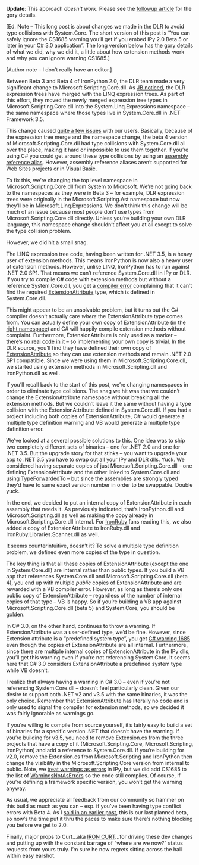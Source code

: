 **Update**: This approach *doesn’t work*. Please see
the [followup article](http://devhawk.net/2008/10/21/the-fifth-assembly/)
for the gory details.

[Ed. Note – This long post is about changes we made in the DLR to avoid
type collisions with System.Core. The short version of this post is “You
can safely ignore the CS1685 warning you’ll get if you embed IPy 2.0
Beta 5 or later in your C\# 3.0 application”. The long version below has
the gory details of what we did, why we did it, a little about how
extension methods work and why you can ignore warning CS1685.]

[Author note – I don’t really have an editor.]

Between Beta 3 and Beta 4 of IronPython 2.0, the DLR team made a very
significant change to Microsoft.Scripting.Core.dll. As [JB
noticed](http://evain.net/blog/articles/2008/07/29/net-4-c-4-and-the-dlr),
the DLR expression trees have merged with the LINQ expression trees. As
part of this effort, they moved the newly merged expression tree types
in Microsoft.Scripting.Core.dll into the System.Linq.Expressions
namespace – the same namespace where those types live in System.Core.dll
in .NET Framework 3.5.

This change caused [quite a few
issues](http://lists.ironpython.com/pipermail/users-ironpython.com/2008-August/thread.html#8036)
with our users. Basically, because of the expression tree merge and the
namespace change, the beta 4 version of Microsoft.Scripting.Core.dll had
type collisions with System.Core.dll all over the place, making it hard
or impossible to use them together. If you’re using C\# you could get
around these type collisions by using an [assembly reference
alias](http://msdn.microsoft.com/en-us/library/yabyz3h4.aspx). However,
assembly reference aliases aren’t supported for Web Sites projects or in
Visual Basic.

To fix this, we’re changing the top level namespace in
Microsoft.Scripting.Core.dll from System to Microsoft. We’re not going
back to the namespaces as they were in Beta 3 – for example, DLR
expression trees were originally in the Microsoft.Scripting.Ast
namespace but now they’ll be in Microsoft.Linq.Expressions. We don’t
think this change will be much of an issue because most people don’t use
types from Microsoft.Scripting.Core.dll directly. Unless you’re building
your own DLR language, this namespace change shouldn’t affect you at all
except to solve the type collision problem.

However, we did hit a small snag.

The LINQ expression tree code, having been written for .NET 3.5, is a
heavy user of extension methods. This means IronPython is now also a
heavy user of extension methods. However, unlike LINQ, IronPython has to
run against .NET 2.0 SP1. That means we can’t reference System.Core.dll
in IPy or DLR. If you try to compile C\# code with extension methods but
without a reference System.Core.dll, you get a [compiler
error](http://msdn.microsoft.com/en-us/library/bb384020.aspx)
complaining that it can’t find the required
[ExtensionAttribute](http://msdn.microsoft.com/en-us/library/system.runtime.compilerservices.extensionattribute.aspx)
type, which is defined in System.Core.dll.

This might appear to be an unsolvable problem, but it turns out the C\#
compiler doesn’t actually care *where* the ExtensionAttribute type comes
from. You can actually define your own copy of ExtensionAttribute (in
the [right
namespace](http://msdn.microsoft.com/en-us/library/system.runtime.compilerservices.aspx))
and C\# will happily compile extension methods without complaint.
Furthermore, ExtensionAttribute is only used as a marker – there’s [no
real code in
it](http://referencesource.microsoft.com/#mscorlib/system/runtime/compilerservices/extensionattribute.cs,dba09c2b000dafa2)
– so implementing your own copy is trivial. In the DLR source, you’ll
find they have defined their own copy of
[ExtensionAttribute](http://www.codeplex.com/IronPython/SourceControl/FileView.aspx?itemId=478318&changeSetId=39144)
so they can use extension methods and remain .NET 2.0 SP1 compatible.
Since we were using them in Microsoft.Scripting.Core.dll, we started
using extension methods in Microsoft.Scripting.dll and IronPython.dll as
well.

If you’ll recall back to the start of this post, we’re changing
namespaces in order to eliminate type collisions. The snag we hit was
that we couldn’t change the ExtensionAttribute namespace without
breaking all the extension methods. But we couldn’t leave it the same
without having a type collision with the ExtensionAttribute defined in
System.Core.dll. If you had a project including both copies of
ExtensionAttribute, C\# would generate a multiple type definition
warning and VB would generate a multiple type definition error.

We’ve looked at a several possible solutions to this. One idea was to
ship two completely different sets of binaries – one for .NET 2.0 and
one for .NET 3.5. But the upgrade story for that stinks – you want to
upgrade your app to .NET 3.5 you have to swap out all your IPy and DLR
dlls. Yuck. We considered having separate copies of just
Microsoft.Scripting.Core.dll – one defining ExtensionAttribute and the
other linked to System.Core.dll and using
[TypeForwardedTo](http://msdn.microsoft.com/en-us/library/system.runtime.compilerservices.typeforwardedtoattribute.aspx)
– but since the assemblies are strongly typed they’d have to same exact
version number in order to be swappable. Double yuck.

In the end, we decided to put an internal copy of ExtensionAttribute in
each assembly that needs it. As previously indicated, that’s
IronPython.dll and Microsoft.Scripting.dll as well as making the copy
already in Microsoft.Scripting.Core.dll internal. For
[IronRuby](http://www.ironruby.com/) fans reading this, we also added a
copy of ExtensionAttribute to IronRuby.dll and
IronRuby.Libraries.Scanner.dll as well.

It seems counterintuitive, doesn’t it? To solve a multiple type
definition problem, we defined even more copies of the type in question.

The key thing is that all these copies of ExtensionAttribute (except the
one in System.Core.dll) are internal rather than public types. If you
build a VB app that references System.Core.dll and
Microsoft.Scripting.Core.dll (beta 4), you end up with multiple *public*
copies of ExtensionAttribute and are rewarded with a VB compiler error.
However, as long as there’s only one public copy of ExtensionAttribute –
regardless of the number of internal copies of that type – VB is happy.
So if you’re building a VB app against Microsoft.Scripting.Core.dll
(beta 5) and System.Core, you should be golden.

In C\# 3.0, on the other hand, continues to throw a warning. If
ExtensionAttribute was a user-defined type, we’d be fine. However, since
Extension attribute is a “predefined system type”, you get [C\# warning
1685](http://msdn.microsoft.com/en-us/library/8xys0hxk.aspx) even though
the copies of ExtensionAttribute are all internal. Furthermore, since
there are multiple internal copies of ExtensionAttribute in the IPy
dlls, you’ll get this warning even if you’re not referencing
System.Core. It seems here that C\# 3.0 considers ExtensionAttribute a
predefined system type while VB doesn’t.

I realize that always having a warning in C\# 3.0 – even if you’re not
referencing System.Core.dll – doesn’t feel particularly clean. Given our
desire to support both .NET v2 and v3.5 with the same binaries, it was
the only choice. Remember that ExtensionAttribute has literally no code
and is only used to signal the compiler for extension methods, so we
decided it was fairly ignorable as warnings go.

If you’re willing to compile from source yourself, it’s fairly easy to
build a set of binaries for a specific version .NET that doesn’t have
the warning. If you’re building for v3.5, you need to remove
Extension.cs from the three projects that have a copy of it
(Microsoft.Scripting.Core, Microsoft.Scripting, IronPython) and add a
reference to System.Core.dll. If you’re building for v2.0, remove the
Extension.cs from Microsoft.Scripting and IronPython then change the
visibility in the Microsoft.Scripting.Core version from internal to
public. Note, we [treat warnings as
errors](http://msdn.microsoft.com/en-us/library/microsoft.build.tasks.managedcompiler.treatwarningsaserrors.aspx)
in IPy, but we did add CS1685 to the list of
[WarningsNotAsErrors](http://msdn.microsoft.com/en-us/library/microsoft.build.tasks.csc.warningsnotaserrors.aspx)
so the code still compiles. Of course, if you’re defining a framework
specific version, you won’t get the warning anyway.

As usual, we appreciate all feedback from our community so hammer on
this build as much as you can – esp. if you’ve been having type conflict
errors with Beta 4. As I [said in an earlier
post](http://devhawk.net/2008/09/17/ironpython-beta-5/), this is our
last planned beta, so now’s the time put it thru the paces to make sure
there’s nothing blocking you before we get to 2.0.

Finally, major props to Curt…aka [IRON
CURT](http://blogs.msdn.com/curth/)…for driving these dev changes and
putting up with the constant barrage of “where are we now?” status
requests from yours truly. I’m sure he now regrets sitting across the
hall within easy earshot.
